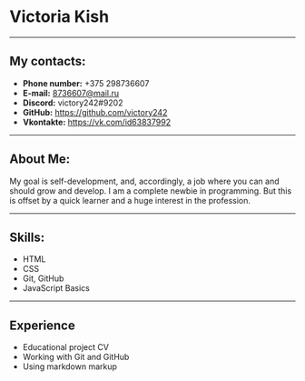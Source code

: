 # Victoria Kish
***
## My contacts:
* **Phone number:** +375 298736607
* **E-mail:** 8736607@mail.ru
* **Discord:** victory242#9202
* **GitHub:** https://github.com/victory242
* **Vkontakte:** https://vk.com/id63837992
___
## About Me:
My goal is self-development, and, accordingly, a job where you can and should grow and develop.
I am a complete newbie in programming. But this is offset by a quick learner and a huge interest in the profession.
___
## Skills:

* HTML
* CSS
* Git, GitHub
* JavaScript Basics
___
## Experience
* Educational project CV
* Working with Git and GitHub
* Using markdown markup